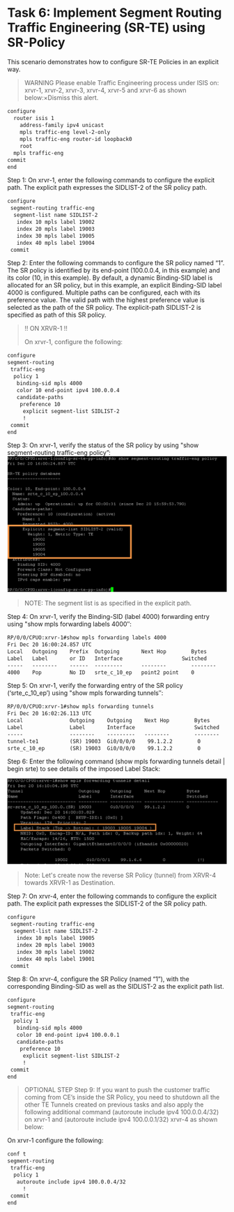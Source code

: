 # Task 6: Implement Segment Routing Traffic Engineering (SR-TE) using SR-Policy

This scenario demonstrates how to configure SR-TE Policies in an explicit way.

> WARNING
> Please enable Traffic Engineering process under ISIS on: xrvr-1, xrvr-2, xrvr-3, xrvr-4, xrvr-5 and xrvr-6 as shown below:×Dismiss this alert.

```
configure
  router isis 1
	address-family ipv4 unicast
	mpls traffic-eng level-2-only
	mpls traffic-eng router-id loopback0
	root
  mpls traffic-eng
commit
end
```

Step 1:  On xrvr-1, enter the following commands to configure the explicit path. The explicit path expresses the SIDLIST-2 of the SR policy path.
```
configure
 segment-routing traffic-eng
  segment-list name SIDLIST-2
   index 10 mpls label 19002
   index 20 mpls label 19003
   index 30 mpls label 19005
   index 40 mpls label 19004
 commit
```
Step 2:  Enter the following commands to configure the SR policy named “1”. The SR policy is identified by its end-point (100.0.0.4, in this example) and its color (10, in this example). By default, a dynamic Binding-SID label is allocated for an SR policy, but in this example, an explicit Binding-SID label 4000 is configured. Multiple paths can be configured, each with its preference value. The valid path with the highest preference value is selected as the path of the SR policy. The explicit-path SIDLIST-2 is specified as path of this SR policy.

>
> !! ON XRVR-1 !!
>
>On xrvr-1, configure the following:
```
configure
segment-routing
 traffic-eng
  policy 1
   binding-sid mpls 4000
   color 10 end-point ipv4 100.0.0.4
   candidate-paths
    preference 10
     explicit segment-list SIDLIST-2
     !
 commit
end
```

Step 3:  On xrvr-1, verify the status of the SR policy by using "show segment-routing traffic-eng policy”:
<img src="../images/t6s3.png" width=768>

> NOTE: The segment list is as specified in the explicit path.


Step 4:  On xrvr-1, verify the Binding-SID (label 4000) forwarding entry using "show mpls forwarding labels 4000″:
```
RP/0/0/CPUO:xrvr-1#show mpls forwarding labels 4000
Fri Dec 20 16:00:24.857 UTC
Local   Outgoing    Prefix  Outgoing       Next Hop        Bytes
Label   Label       or ID   Interface                   Switched
-----   --------    ------  ---------      --------        --------
4000    Pop         No ID   srte_c_10_ep   point2 point    0
```

Step 5:  On xrvr-1, verify the forwarding entry of the SR policy (‘srte_c_10_ep’) using "show mpls forwarding tunnels″:

```
RP/0/0/CPUO:xrvr-1#show mpls forwarding tunnels
Fri Dec 20 16:02:26.113 UTC
Local               Outgoing    Outgoing    Next Hop        Bytes
Label               Label       Interface                   Switched
-----               --------    ---------   --------        --------
tunnel-te1          (SR) 19003  Gi0/0/0/0    99.1.2.2        0
srte_c_10_ep        (SR) 19003  Gi0/0/0/0    99.1.2.2        0
```
Step 6:  Enter the following command (show mpls forwarding tunnels detail | begin srte) to see details of the imposed Label Stack:

<img src="../images/t6s6.png" width=768>

> Note: Let's create now the reverse SR Policy (tunnel) from XRVR-4 towards XRVR-1 as Destination.


Step 7:  On xrvr-4, enter the following commands to configure the explicit path. The explicit path expresses the SIDLIST-2 of the SR policy path.
```
configure
 segment-routing traffic-eng
  segment-list name SIDLIST-2
   index 10 mpls label 19005
   index 20 mpls label 19003
   index 30 mpls label 19002
   index 40 mpls label 19001
 commit
```

Step 8:  On xrvr-4, configure the SR Policy (named “1”), with the corresponding Binding-SID as well as the SIDLIST-2 as the explicit path list.
```
configure
segment-routing
 traffic-eng
  policy 1
   binding-sid mpls 4000
   color 10 end-point ipv4 100.0.0.1
   candidate-paths
    preference 10
     explicit segment-list SIDLIST-2
     !
 commit
end
```

> OPTIONAL STEP 
> Step 9:  If you want to push the customer traffic coming from CE’s inside the SR Policy, you need to shutdown all the other TE Tunnels created on previous tasks and also apply the following additional command (autoroute include ipv4 100.0.0.4/32) on xrvr-1 and (autoroute include ipv4 100.0.0.1/32) xrvr-4 as shown below:


On xrvr-1 configure the following:
```
conf t
segment-routing
 traffic-eng
  policy 1
   autoroute include ipv4 100.0.0.4/32
     !
 commit
end
```
